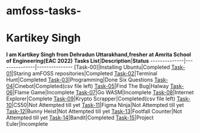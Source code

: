 # amfoss-tasks-
# Kartikey Singh
**I am Kartikey Singh from Dehradun Uttarakhand,fresher at Amrita School of Engineering(EAC 2022)**
**Tasks List**|**Description**|**Status**
--------------|---------------|---------------
[Task-00]|Installing Ubuntu|Completed
[Task-01]()|Staring amFOSS repositories|Completed
[Task-02]()|Terminal Hunt|Completed
[Task-03]()|Programming|Done Six Questions
[Task-04]()|Cinebot|Completed(csv file left)
[Task-05]()|Find The Bug|Halway
[Task-06]()|Flame Game|Incomplete
[Task-07]()|Go WASM|Incomplete
[Task-08]()|Internet Explorer|Complete
[Task-09]()|Krypto Scrapper|Completed(csv file left)
[Task-10]()|CS50|Not Attempted till yet
[Task-11]()|Figma Ninja|Not Attempted till yet
[Task-12]()|Bunny Heist|Not Attempted till yet
[Task-13]()|Footfall Counter|Not Attempted till yet
[Task-14]()|Bandit|Completed
[Task-15]()|Project Euler|Incomplete
